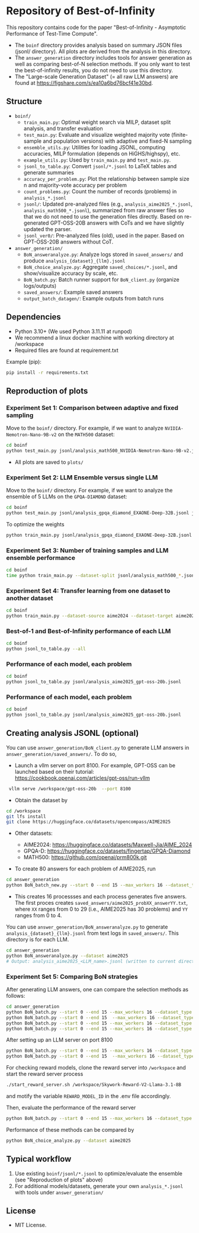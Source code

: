 # Repository of Best-of-Infinity

This repository contains code for the paper "Best-of-Infinity - Asymptotic Performance of Test-Time Compute". 


* The `boinf` directory provides analysis based on summary JSON files (jsonl/ directory). All plots are derived from the analysis in this directory.
* The `answer_generation` directory includes tools for answer generation as well as comparing best-of-N selection methods. If you only want to test the best-of-infinity results, you do not need to use this directory.
* The "Large-scale Generation Dataset" (= all raw LLM answers) are found at https://figshare.com/s/ea10a6bd76bcf41e30bd. 

## Structure

- `boinf/`
  - `train_main.py`: Optimal weight search via MILP, dataset split analysis, and transfer evaluation
  - `test_main.py`: Evaluate and visualize weighted majority vote (finite-sample and population versions) with adaptive and fixed-N sampling
  - `ensemble_utils.py`: Utilities for loading JSONL, computing accuracies, MILP formulation (depends on HiGHS/highspy), etc.
  - `example_utils.py`: Used by `train_main.py` and `test_main.py`.
  - `jsonl_to_table.py`: Convert `jsonl/*.jsonl` to LaTeX tables and generate summaries
  - `accuracy_per_problem.py`: Plot the relationship between sample size n and majority-vote accuracy per problem
  - `count_problems.py`: Count the number of records (problems) in `analysis_*.jsonl`
  - `jsonl/`: Updated pre-analyzed files (e.g., `analysis_aime2025_*.jsonl`, `analysis_math500_*.jsonl`), summarized from raw answer files so that we do not need to use the generation files directly. Based on re-generated GPT-OSS-20B answers with CoTs and we have slightly updated the parser.
  - `jsonl_ver0/`: Pre-analyzed files (old), used in the paper. Based on GPT-OSS-20B answers without CoT.
- `answer_generation/`
  - `BoN_answeranalyze.py`: Analyze logs stored in `saved_answers/` and produce `analysis_{dataset}_{llm}.jsonl`
  - `BoN_choice_analyze.py`: Aggregate `saved_choices/*.jsonl`, and show/visualize accuracy by scale, etc.
  - `BoN_batch.py`: Batch runner support for `BoN_client.py` (organize logs/outputs)
  - `saved_answers/`: Example saved answers
  - `output_batch_datagen/`: Example outputs from batch runs

## Dependencies

- Python 3.10+ (We used Python 3.11.11 at runpod)
- We recommend a linux docker machine with working directory at /workspace
- Required files are found at requirement.txt

Example (pip):
```bash
pip install -r requirements.txt
```

## Reproduction of plots

###  Experiment Set 1: Comparison between adaptive and fixed sampling
Move to the `boinf/` directory. For example, if we want to analyze `NVIDIA-Nemotron-Nano-9B-v2` on the `MATH500` dataset:
```bash
cd boinf
python test_main.py jsonl/analysis_math500_NVIDIA-Nemotron-Nano-9B-v2.jsonl --n-trials 100 --analyze-bayes
```
- All plots are saved to `plots/`

### Experiment Set 2: LLM Ensemble versus single LLM

Move to the `boinf/` directory. For example, if we want to analyze the ensemble of 5 LLMs on the `GPQA-DIAMOND` dataset:
```bash
cd boinf
python test_main.py jsonl/analysis_gpqa_diamond_EXAONE-Deep-32B.jsonl jsonl/analysis_gpqa_diamond_MetaStone-S1-32B.jsonl jsonl/analysis_gpqa_diamond_Phi-4-reasoning.jsonl jsonl/analysis_gpqa_diamond_Qwen3-30B-A3B-Thinking-2507.jsonl jsonl/analysis_gpqa_diamond_gpt-oss-20b.jsonl --weights 0.0176,0.0346,0.2690,0.4144,0.2644 --n-trials 100 --analyze-bayes --no-analyze-fixed --show-single --b-bf 3000
```

To optimize the weights
```bash
python train_main.py jsonl/analysis_gpqa_diamond_EXAONE-Deep-32B.jsonl jsonl/analysis_gpqa_diamond_MetaStone-S1-32B.jsonl jsonl/analysis_gpqa_diamond_Phi-4-reasoning.jsonl jsonl/analysis_gpqa_diamond_Qwen3-30B-A3B-Thinking-2507.jsonl jsonl/analysis_gpqa_diamond_gpt-oss-20b.jsonl 
```

### Experiment Set 3: Number of training samples and LLM ensemble performance 

```bash
cd boinf
time python train_main.py --dataset-split jsonl/analysis_math500_*.jsonl 
```

### Experiment Set 4: Transfer learning from one dataset to another dataset

```bash
cd boinf
python train_main.py --dataset-source aime2024 --dataset-target aime2025
```

### Best-of-1 and Best-of-Infinity performance of each LLM
```bash
cd boinf
python jsonl_to_table.py --all
```

### Performance of each model, each problem
```bash
cd boinf
python jsonl_to_table.py jsonl/analysis_aime2025_gpt-oss-20b.jsonl
```

### Performance of each model, each problem
```bash
cd boinf
python jsonl_to_table.py jsonl/analysis_aime2025_gpt-oss-20b.jsonl
```

## Creating analysis JSONL (optional)

You can use `answer_generation/BoN_client.py` to generate LLM answers in `answer_generation/saved_answers/`. To do so,

* Launch a vllm server on port 8100. For example, GPT-OSS can be launched based on their tutorial: https://cookbook.openai.com/articles/gpt-oss/run-vllm
```bash
 vllm serve /workspace/gpt-oss-20b  --port 8100
```
* Obtain the dataset by 
```bash
cd /workspace
git lfs install
git clone https://huggingface.co/datasets/opencompass/AIME2025
```

* Other datasets:
  - AIME2024: https://huggingface.co/datasets/Maxwell-Jia/AIME_2024
  - GPQA-D: https://huggingface.co/datasets/fingertap/GPQA-Diamond
  - MATH500: https://github.com/openai/prm800k.git 

* To create 80 answers for each problem of AIME2025, run
```bash
cd answer_generation
python BoN_batch_new.py --start 0 --end 15 --max_workers 16 --dataset_type aime2025 --evaluation_method best --use_save --output_dir output_batch_datagen -n 5 --file_start 0 
```
- This creates 16 processses and each process generates five answers. The first proces creates `saved_answers/aime2025_probXX_answerYY.txt`, where `XX` ranges from 0 to 29 (i.e., AIME2025 has 30 problems) and `YY` ranges from 0 to 4. 

You can use `answer_generation/BoN_answeranalyze.py` to generate `analysis_{dataset}_{llm}.jsonl` from text logs in `saved_answers/`. This directory is for each LLM. 
```bash
cd answer_generation
python BoN_answeranalyze.py --dataset aime2025
# Output: analysis_aime2025_<LLM_name>.jsonl (written to current directory). <LLM_name> is extracted from the variable LLM_MODEL_PORT_8100 defined in the .env file. Change it accordingly.
```

###  Experiment Set 5: Comparing BoN strategies

After generating LLM answers, one can compare the selection methods as follows:
```bash
cd answer_generation
python BoN_batch.py --start 0 --end 15 --max_workers 16 --dataset_type aime2025 --evaluation_method random -n 5 --file_start 0 --max_samples 1000
python BoN_batch.py --start 0 --end 15  --max_workers 16 --dataset_type aime2025 --evaluation_method omni -n 5 --file_start 0 --max_samples 1000
python BoN_batch.py --start 0 --end 15 --max_workers 16 --dataset_type aime2025 --evaluation_method majority -n 2 --file_start 0 --max_samples 1000
python BoN_batch.py --start 0 --end 15 --max_workers 16 --dataset_type aime2025 --evaluation_method self_certainty -n 5 --file_start 0 --max_samples 1000
```
After setting up an LLM server on port 8100
```bash
python BoN_batch.py --start 0 --end 15 --max_workers 16 --dataset_type aime2025 --evaluation_method llm_judge_set -n 5 --file_start 0 --max_samples 1000
python BoN_batch.py --start 0 --end 15  --max_workers 16 --dataset_type aime2025 --evaluation_method llm_judge_tournament -n 5 --file_start 0 --max_samples 1000
```

For checking reward models, clone the reward server into `/workspace` and start the reward server process
```bash
./start_reward_server.sh /workspace/Skywork-Reward-V2-Llama-3.1-8B
```
and motify the variable `REWARD_MODEL_ID` in the .env file accordingly.

Then, evaluate the performance of the reward server
```bash
python BoN_batch.py --start 0 --end 15 --max_workers 16 --dataset_type aime2025 --evaluation_method reward -n 5 --file_start 0 --max_samples 1000
```

Performance of these methods can be compared by 
```bash
python BoN_choice_analyze.py --dataset aime2025
```


## Typical workflow
1. Use existing `boinf/jsonl/*.jsonl` to optimize/evaluate the ensemble (see "Reproduction of plots" above)
2. For additional models/datasets, generate your own `analysis_*.jsonl` with tools under `answer_generation/`

## License
- MIT License. 




